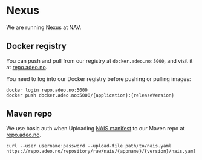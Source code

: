 Nexus
=====

We are running Nexus at NAV.


## Docker registry

You can push and pull from our registry at `docker.adeo.no:5000`, and visit it at [repo.adeo.no](https://repo.adeo.no/#browse/browse/components:docker).

You need to log into our Docker registry before pushing or pulling images:

```text
docker login repo.adeo.no:5000
docker push docker.adeo.no:5000/{application}:{releaseVersion}
```


## Maven repo

We use basic auth when Uploading [NAIS manifest](/contracts) to our Maven repo at [repo.adeo.no](https://repo.adeo.no/).

```
curl --user username:password --upload-file path/to/nais.yaml https://repo.adeo.no/repository/raw/nais/{appname}/{version}/nais.yaml
```
